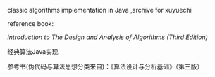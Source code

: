 classic algorithms implementation in Java ,archive for xuyuechi

reference book: 

*introduction to The Design and Analysis of Algorithms*
*(Third Edition)*

经典算法Java实现

参考书(伪代码与算法思想分类来自)：《算法设计与分析基础》（第三版）
